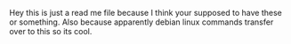 Hey this is just a read me file because I think your supposed to have these or something. Also because apparently debian linux commands transfer 
over to this so its cool.
